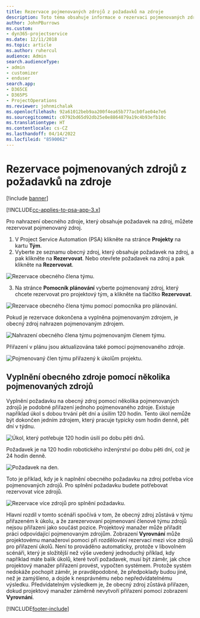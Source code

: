 ```yaml
---
title: Rezervace pojmenovaných zdrojů z požadavků na zdroje
description: Toto téma obsahuje informace o rezervaci pojmenovaných zdrojů pro požadavek na obecný zdroj.
author: JohnPBurrows
ms.custom:
- dyn365-projectservice
ms.date: 12/11/2018
ms.topic: article
ms.author: ruhercul
audience: Admin
search.audienceType:
- admin
- customizer
- enduser
search.app:
- D365CE
- D365PS
- ProjectOperations
ms.reviewer: johnmichalak
ms.openlocfilehash: 92a61012beb9aa200f4ea65b777acb0fae04e7e6
ms.sourcegitcommit: c0792bd65d92db25e0e8864879a19c4b93efb10c
ms.translationtype: HT
ms.contentlocale: cs-CZ
ms.lasthandoff: 04/14/2022
ms.locfileid: "8590062"
---
```

# <a name="book-named-resources-from-resource-requirements"></a>Rezervace pojmenovaných zdrojů z požadavků na zdroje

[!include [banner](../includes/psa-now-project-operations.md)]

[!INCLUDE[cc-applies-to-psa-app-3.x](../includes/cc-applies-to-psa-app-3x.md)]

Pro nahrazení obecného zdroje, který obsahuje požadavek na zdroj, můžete rezervovat pojmenovaný zdroj.

1. V Project Service Automation (PSA) klikněte na stránce **Projekty** na kartu **Tým**.
2. Vyberte ze seznamu obecný zdroj, který obsahuje požadavek na zdroj, a pak klikněte na **Rezervovat**. Nebo otevřete požadavek na zdroj a pak klikněte na **Rezervovat**.


![Rezervace obecného člena týmu.](media/RM-how-to-14.png)


3. Na stránce **Pomocník plánování** vyberte pojmenovaný zdroj, který chcete rezervovat pro projektový tým, a klikněte na tlačítko **Rezervovat**.

![Rezervace obecného člena týmu pomocí pomocníka pro plánování.](media/RM-how-to-15.png)

Pokud je rezervace dokončena a vyplněna pojmenovaným zdrojem, je obecný zdroj nahrazen pojmenovaným zdrojem.

![Nahrazení obecného člena týmu pojmenovaným členem týmu.](media/RM-how-to-16.png)

Přiřazení v plánu jsou aktualizována také pomocí pojmenovaného zdroje.

![Pojmenovaný člen týmu přiřazený k úkolům projektu.](media/RM-how-to-17.png)

## <a name="fulfill-a-generic-resource-with-multiple-named-resources"></a>Vyplnění obecného zdroje pomocí několika pojmenovaných zdrojů
Vyplnění požadavku na obecný zdroj pomocí několika pojmenovaných zdrojů je podobné přiřazení jednoho pojmenovaného zdroje. Existuje například úkol s dobou trvání pět dní a úsilím 120 hodin. Tento úkol nemůže být dokončen jedním zdrojem, který pracuje typicky osm hodin denně, pět dní v týdnu. 

![Úkol, který potřebuje 120 hodin úsilí po dobu pěti dnů.](media/RM-how-to-21.png)

Požadavek je na 120 hodin robotického inženýrství po dobu pěti dní, což je 24 hodin denně.

![Požadavek na den.](media/RM-how-to-22.png)

Toto je příklad, kdy je k naplnění obecného požadavku na zdroj potřeba více pojmenovaných zdrojů. Pro splnění požadavku budete potřebovat rezervovat více zdrojů.

![Rezervace více zdrojů pro splnění požadavku.](media/RM-how-to-23.png)

Hlavní rozdíl v tomto scénáři spočívá v tom, že obecný zdroj zůstává v týmu přiřazeném k úkolu, a že zarezervovaní pojmenovaní členové týmu zdrojů nejsou přiřazeni jako součást pozice. Projektový manažer může přiřadit práci odpovídající pojmenovaným zdrojům. Zobrazení **Vyrovnání** může projektovému manažerovi pomoci při rozdělování rezervací mezi více zdrojů pro přiřazení úkolů. Není to prováděno automaticky, protože v libovolném scénáři, který je složitější než výše uvedený jednoduchý příklad, kdy například máte balík úkolů, které tvoří požadavek, musí být záměr, jak chce projektový manažer přiřazení provést, vypočten systémem. Protože systém nedokáže pochopit záměr, je pravděpodobné, že předpoklady budou jiné, než je zamýšleno, a dojde k nesprávnému nebo nepředvídatelnému výsledku. Předvídatelným výsledkem je, že obecný zdroj zůstává přiřazen, dokud projektový manažer záměrně nevytvoří přiřazení pomocí zobrazení **Vyrovnání**.




[!INCLUDE[footer-include](../includes/footer-banner.md)]
